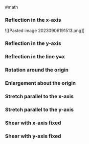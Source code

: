 #math 

### Reflection in the x-axis

![[Pasted image 20230906191513.png]]
### Reflection in the y-axis

### Reflection in the line y=x

### Rotation around the origin

### Enlargement about the origin

### Stretch parallel to the x-axis

### Stretch parallel to the y-axis

### Shear with x-axis fixed

### Shear with y-axis fixed



